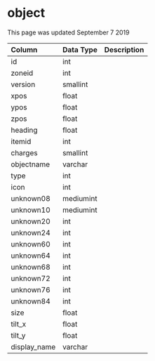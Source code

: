 # object

This page was updated September 7 2019

| Column | Data Type | Description |
| :--- | :--- | :--- |
| id | int |  |
| zoneid | int |  |
| version | smallint |  |
| xpos | float |  |
| ypos | float |  |
| zpos | float |  |
| heading | float |  |
| itemid | int |  |
| charges | smallint |  |
| objectname | varchar |  |
| type | int |  |
| icon | int |  |
| unknown08 | mediumint |  |
| unknown10 | mediumint |  |
| unknown20 | int |  |
| unknown24 | int |  |
| unknown60 | int |  |
| unknown64 | int |  |
| unknown68 | int |  |
| unknown72 | int |  |
| unknown76 | int |  |
| unknown84 | int |  |
| size | float |  |
| tilt\_x | float |  |
| tilt\_y | float |  |
| display\_name | varchar |  |

